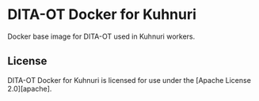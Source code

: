 # DITA-OT Docker for Kuhnuri

Docker base image for DITA-OT used in Kuhnuri workers.

## License

DITA-OT Docker for Kuhnuri is licensed for use under the [Apache License 2.0][apache].
